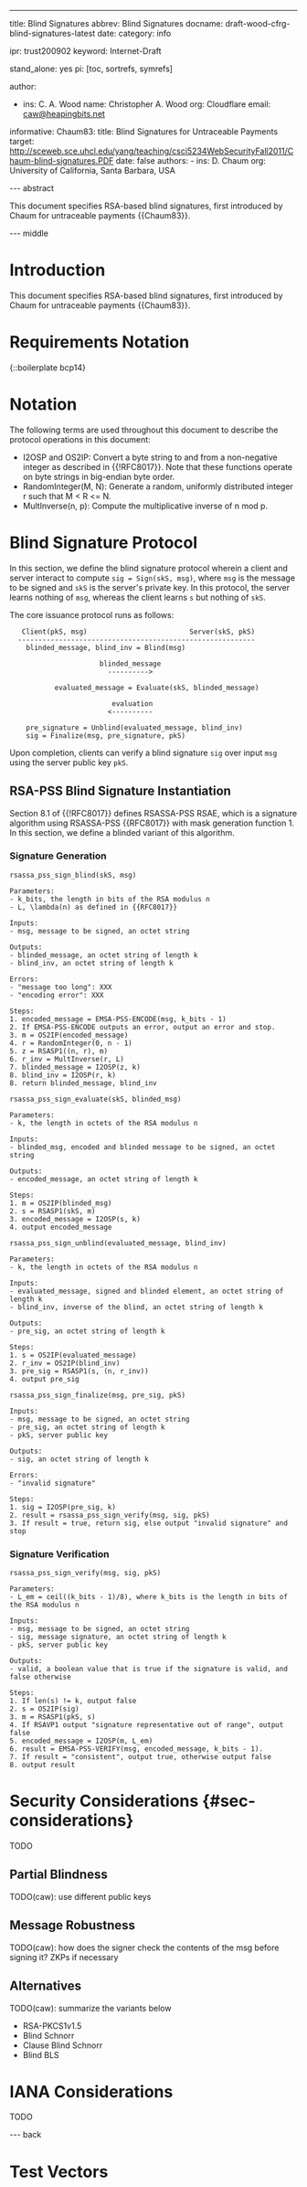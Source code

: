---
title: Blind Signatures
abbrev: Blind Signatures
docname: draft-wood-cfrg-blind-signatures-latest
date:
category: info

ipr: trust200902
keyword: Internet-Draft

stand_alone: yes
pi: [toc, sortrefs, symrefs]

author:
 -  ins: C. A. Wood
    name: Christopher A. Wood
    org: Cloudflare
    email: caw@heapingbits.net

informative:
  Chaum83:
    title: Blind Signatures for Untraceable Payments
    target: http://sceweb.sce.uhcl.edu/yang/teaching/csci5234WebSecurityFall2011/Chaum-blind-signatures.PDF
    date: false
    authors:
      -
        ins: D. Chaum
        org: University of California, Santa Barbara, USA

--- abstract

This document specifies RSA-based blind signatures, first introduced by Chaum
for untraceable payments {{Chaum83}}.

--- middle

# Introduction

This document specifies RSA-based blind signatures, first introduced by Chaum
for untraceable payments {{Chaum83}}.

# Requirements Notation

{::boilerplate bcp14}

# Notation

The following terms are used throughout this document to describe the
protocol operations in this document:

- I2OSP and OS2IP: Convert a byte string to and from a non-negative integer as
  described in {{!RFC8017}}. Note that these functions operate on byte strings
  in big-endian byte order.
- RandomInteger(M, N): Generate a random, uniformly distributed integer r
  such that M < R <= N.
- MultInverse(n, p): Compute the multiplicative inverse of n mod p.

# Blind Signature Protocol

In this section, we define the blind signature protocol wherein a client and server
interact to compute `sig = Sign(skS, msg)`, where `msg` is the message to be signed
and `skS` is the server's private key. In this protocol, the server learns nothing
of `msg`, whereas the client learns `s` but nothing of `skS`.

The core issuance protocol runs as follows:

~~~
   Client(pkS, msg)                         Server(skS, pkS)
  ----------------------------------------------------------
    blinded_message, blind_inv = Blind(msg)

                      blinded_message
                        ---------->

           evaluated_message = Evaluate(skS, blinded_message)

                         evaluation
                        <----------

    pre_signature = Unblind(evaluated_message, blind_inv)
    sig = Finalize(msg, pre_signature, pkS)
~~~

Upon completion, clients can verify a blind signature `sig` over input `msg` using
the server public key `pkS`.

## RSA-PSS Blind Signature Instantiation

Section 8.1 of {{!RFC8017}} defines RSASSA-PSS RSAE, which is a signature algorithm
using RSASSA-PSS {{RFC8017}} with mask generation function 1. In this section, we
define a blinded variant of this algorithm.

### Signature Generation

~~~
rsassa_pss_sign_blind(skS, msg)

Parameters:
- k_bits, the length in bits of the RSA modulus n
- L, \lambda(n) as defined in {{RFC8017}}

Inputs:
- msg, message to be signed, an octet string

Outputs:
- blinded_message, an octet string of length k
- blind_inv, an octet string of length k

Errors:
- "message too long": XXX
- "encoding error": XXX

Steps:
1. encoded_message = EMSA-PSS-ENCODE(msg, k_bits - 1)
2. If EMSA-PSS-ENCODE outputs an error, output an error and stop.
3. m = OS2IP(encoded_message)
4. r = RandomInteger(0, n - 1)
5. z = RSASP1((n, r), m)
6. r_inv = MultInverse(r, L)
7. blinded_message = I2OSP(z, k)
8. blind_inv = I2OSP(r, k)
8. return blinded_message, blind_inv
~~~

~~~
rsassa_pss_sign_evaluate(skS, blinded_msg)

Parameters:
- k, the length in octets of the RSA modulus n

Inputs:
- blinded_msg, encoded and blinded message to be signed, an octet string

Outputs:
- encoded_message, an octet string of length k

Steps:
1. m = OS2IP(blinded_msg)
2. s = RSASP1(skS, m)
3. encoded_message = I2OSP(s, k)
4. output encoded_message
~~~

~~~
rsassa_pss_sign_unblind(evaluated_message, blind_inv)

Parameters:
- k, the length in octets of the RSA modulus n

Inputs:
- evaluated_message, signed and blinded element, an octet string of length k
- blind_inv, inverse of the blind, an octet string of length k

Outputs:
- pre_sig, an octet string of length k

Steps:
1. s = OS2IP(evaluated_message)
2. r_inv = OS2IP(blind_inv)
3. pre_sig = RSASP1(s, (n, r_inv))
4. output pre_sig
~~~

~~~
rsassa_pss_sign_finalize(msg, pre_sig, pkS)

Inputs:
- msg, message to be signed, an octet string
- pre_sig, an octet string of length k
- pkS, server public key

Outputs:
- sig, an octet string of length k

Errors:
- "invalid signature"

Steps:
1. sig = I2OSP(pre_sig, k)
2. result = rsassa_pss_sign_verify(msg, sig, pkS)
3. If result = true, return sig, else output "invalid signature" and stop
~~~

### Signature Verification

~~~
rsassa_pss_sign_verify(msg, sig, pkS)

Parameters:
- L_em = ceil((k_bits - 1)/8), where k_bits is the length in bits of the RSA modulus n

Inputs:
- msg, message to be signed, an octet string
- sig, message signature, an octet string of length k
- pkS, server public key

Outputs:
- valid, a boolean value that is true if the signature is valid, and false otherwise

Steps:
1. If len(s) != k, output false
2. s = OS2IP(sig)
3. m = RSASP1(pkS, s)
4. If RSAVP1 output "signature representative out of range", output false
5. encoded_message = I2OSP(m, L_em)
6. result = EMSA-PSS-VERIFY(msg, encoded_message, k_bits - 1).
7. If result = "consistent", output true, otherwise output false
8. output result
~~~

# Security Considerations {#sec-considerations}

TODO

## Partial Blindness

TODO(caw): use different public keys

## Message Robustness

TODO(caw): how does the signer check the contents of the msg before signing it? ZKPs if necessary

## Alternatives

TODO(caw): summarize the variants below

- RSA-PKCS1v1.5
- Blind Schnorr
- Clause Blind Schnorr
- Blind BLS

# IANA Considerations

TODO

--- back

# Test Vectors
